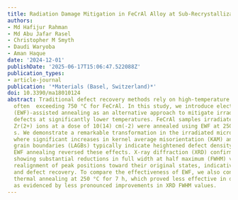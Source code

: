 ```yaml
---
title: Radiation Damage Mitigation in FeCrAl Alloy at Sub-Recrystallization  Temperatures.
authors:
- Md Hafijur Rahman
- Md Abu Jafar Rasel
- Christopher M Smyth
- Daudi Waryoba
- Aman Haque
date: '2024-12-01'
publishDate: '2025-06-17T15:06:47.522088Z'
publication_types:
- article-journal
publication: '*Materials (Basel, Switzerland)*'
doi: 10.3390/ma18010124
abstract: Traditional defect recovery methods rely on high-temperature annealing,
  often  exceeding 750 °C for FeCrAl. In this study, we introduce electron wind force
  (EWF)-assisted annealing as an alternative approach to mitigate irradiation-induced
  defects at significantly lower temperatures. FeCrAl samples irradiated with 5 MeV
  Zr(2+) ions at a dose of 10(14) cm(-2) were annealed using EWF at 250 °C for 60
  s. We demonstrate a remarkable transformation in the irradiated microstructure,
  where significant increases in kernel average misorientation (KAM) and low-angle
  grain boundaries (LAGBs) typically indicate heightened defect density; the use of
  EWF annealing reversed these effects. X-ray diffraction (XRD) confirmed these findings,
  showing substantial reductions in full width at half maximum (FWHM) values and a
  realignment of peak positions toward their original states, indicative of stress
  and defect recovery. To compare the effectiveness of EWF, we also conducted traditional
  thermal annealing at 250 °C for 7 h, which proved less effective in defect recovery
  as evidenced by less pronounced improvements in XRD FWHM values.
---
```

